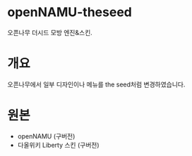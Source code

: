 # openNAMU-theseed
오픈나무 더시드 모방 엔진&amp;스킨.
# 개요
오픈나무에서 일부 디자인이나 메뉴를 the seed처럼 변경하였습니다.
# 원본
* openNAMU (구버전)
* 다올위키 Liberty 스킨 (구버전)
